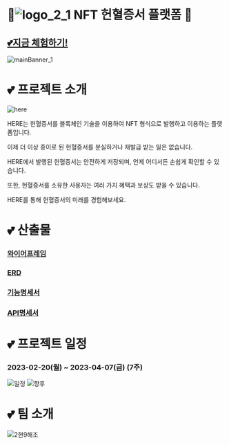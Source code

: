 # 💖![logo_2_1](/uploads/f52c7bbd07f0ab1b279dfcabd9d9d596/logo_2_1.png) NFT 헌혈증서 플랫폼 💖
## [💕지금 체험하기!](http:/j8b209.p.ssafy.io)
![mainBanner_1](/uploads/b356740572f527ad29cf1ad3e5a9b239/mainBanner_1.png)


# 💕 프로젝트 소개

![here](/uploads/2c6072fd803e4b4e83a26c0396a799bd/here.PNG)

HERE는 헌혈증서를 블록체인 기술을 이용하여 NFT 형식으로 발행하고 이용하는 플랫폼입니다.

이제 더 이상 종이로 된 헌혈증서를 분실하거나 재발급 받는 일은 없습니다. 

HERE에서 발행된 헌혈증서는 안전하게 저장되며, 언제 어디서든 손쉽게 확인할 수 있습니다. 

또한, 헌혈증서를 소유한 사용자는 여러 가지 혜택과 보상도 받을 수 있습니다. 

HERE를 통해 헌혈증서의 미래를 경험해보세요.

# 💕 산출물

### [와이어프레임](https://www.figma.com/file/ImeIfuJblHr5vok1o0ARoh/HE%3ARE?node-id=6%3A4)
### [ERD](https://amber-romano-e29.notion.site/ERD-f40171a08ef54f808608c2e5aa787c4e)
### [기능명세서](https://amber-romano-e29.notion.site/12e506a0e299451190fc32483141f194)
### [API명세서](https://amber-romano-e29.notion.site/API-Docs-287c2bb2a1e04a08bd68386ac4047181)


# 💕 **프로젝트 일정**

### **2023-02-20(월) ~ 2023-04-07(금) (7주)**

![일정](/uploads/bd6335bcd6588657f80c523d345e8106/일정.png)
![향후](/uploads/5af39b72c07d840e2fdcb22989fa682c/향후.png)


# 💕 팀 소개
![2현9해조](/uploads/000d01c3c44a8cbb7a553b1227eee168/2현9해조.PNG)


